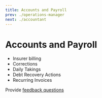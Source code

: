 ```yaml
---
title: Accounts and Payroll
prev: ./operations-manager
next: ./accountant
---
```


# Accounts and Payroll

- Insurer billing
- Corrections
- Daily Takings
- Debt Recovery Actions
- Recurring Invoices

Provide [feedback questions](./feedback-questions.md)
